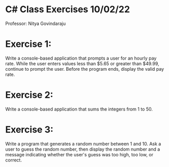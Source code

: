 # C# Class Exercises 10/02/22
Professor: Nitya Govindaraju

# Exercise 1:
Write a console-based application that prompts a user for an hourly pay rate. While the user 
enters values less than $5.65 or greater than $49.99, continue to prompt the user. Before the 
program ends, display the valid pay rate.

# Exercise 2:
Write a console-based application that sums the integers from 1 to 50.

# Exercise 3:
Write a program that generates a random number between 1 and 10. Ask a user to guess the 
random number, then display the random number and a message indicating whether the user's 
guess was too high, too low, or correct.
